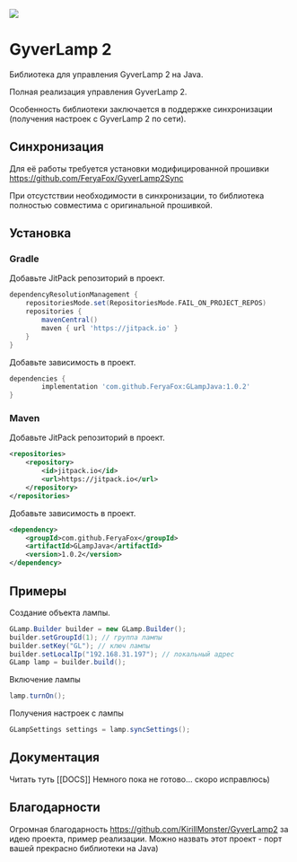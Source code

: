 [![](https://jitpack.io/v/FeryaFox/GLampJava.svg)](https://jitpack.io/#FeryaFox/GLampJava)

# GyverLamp 2 
Библиотека для управления GyverLamp 2 на Java. 

Полная реализация управления GyverLamp 2.

Особенность библиотеки заключается в поддержке синхронизации (получения настроек с GyverLamp 2 по сети).

## Синхронизация

Для её работы требуется установки модифицированной прошивки https://github.com/FeryaFox/GyverLamp2Sync

При отсустствии необходимости в синхронизации, то библиотека полностью совместима с оригинальной прошивкой. 

## Установка 

### Gradle

Добавьте JitPack репозиторий в проект.

```gradle
dependencyResolutionManagement {
    repositoriesMode.set(RepositoriesMode.FAIL_ON_PROJECT_REPOS)
    repositories {
        mavenCentral()
        maven { url 'https://jitpack.io' }
    }
}
```

Добавьте зависимость в проект.

```gradle
dependencies {
        implementation 'com.github.FeryaFox:GLampJava:1.0.2'
}
```

### Maven

Добавьте JitPack репозиторий в проект.

```xml
<repositories>
    <repository>
        <id>jitpack.io</id>
        <url>https://jitpack.io</url>
    </repository>
</repositories>
```

Добавьте зависимость в проект.

```xml
<dependency>
    <groupId>com.github.FeryaFox</groupId>
    <artifactId>GLampJava</artifactId>
    <version>1.0.2</version>
</dependency>
```

## Примеры

Создание объекта лампы.

```java
GLamp.Builder builder = new GLamp.Builder();
builder.setGroupId(1); // группа лампы
builder.setKey("GL"); // ключ лампы
builder.setLocalIp("192.168.31.197"); // локальный адрес
GLamp lamp = builder.build();
```

Включение лампы

```java
lamp.turnOn();
```

Получения настроек с лампы

```java
GLampSettings settings = lamp.syncSettings();
```

## Документация

Читать туть [[DOCS]]
Немного пока не готово... скоро исправлюсь)

## Благодарности

Огромная благодарность https://github.com/KirillMonster/GyverLamp2 за идею проекта, пример реализации. Можно назвать этот проект - порт вашей прекрасно библиотеки на Java)
